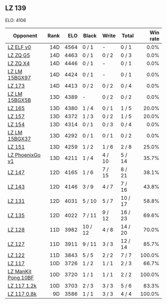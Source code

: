 ## LZ 139 ##

ELO: 4106

Opponent | Rank | ELO | Black | Write | Total | Win rate
---------|-----:|----:|-------|-------|-------|-------:
[LZ ELF v0](LZ%20ELF%20v0.md) | 14D | 4564 | 0 / 1 | - | 0 / 1 | 0.0%
[LZ ZQ G5](LZ%20ZQ%20G5.md) | 14D | 4463 | 0 / 1 | 0 / 2 | 0 / 3 | 0.0%
[LZ ZQ X4](LZ%20ZQ%20X4.md) | 14D | 4446 | 0 / 1 | - | 0 / 1 | 0.0%
[LZ LM 15BGX97](LZ%20LM%2015BGX97.md) | 14D | 4424 | 0 / 1 | - | 0 / 1 | 0.0%
[LZ 173](LZ%20173.md) | 14D | 4413 | 0 / 2 | 0 / 2 | 0 / 4 | 0.0%
[LZ LM 15BGX5B](LZ%20LM%2015BGX5B.md) | 13D | 4389 | - | 0 / 2 | 0 / 2 | 0.0%
[LZ 165](LZ%20165.md) | 13D | 4380 | 1 / 4 | 0 / 1 | 1 / 5 | 20.0%
[LZ 157](LZ%20157.md) | 13D | 4372 | 1 / 3 | 0 / 2 | 1 / 5 | 20.0%
[LZ 154](LZ%20154.md) | 13D | 4314 | 0 / 1 | 0 / 3 | 0 / 4 | 0.0%
[LZ LM 15BGX37](LZ%20LM%2015BGX37.md) | 13D | 4292 | 0 / 1 | 0 / 1 | 0 / 2 | 0.0%
[LZ 151](LZ%20151.md) | 13D | 4259 | 1 / 2 | 1 / 6 | 2 / 8 | 25.0%
[LZ PhoenixGo v1](LZ%20PhoenixGo%20v1.md) | 13D | 4211 | 1 / 4 | 4 / 10 | 5 / 14 | 35.7%
[LZ 147](LZ%20147.md) | 12D | 4165 | 1 / 6 | 7 / 15 | 8 / 21 | 38.1%
[LZ 143](LZ%20143.md) | 12D | 4146 | 3 / 9 | 4 / 7 | 7 / 16 | 43.8%
[LZ 131](LZ%20131.md) | 12D | 4031 | 5 / 10 | 5 / 7 | 10 / 17 | 58.8%
[LZ 135](LZ%20135.md) | 12D | 4022 | 7 / 11 | 9 / 12 | 16 / 23 | 69.6%
[LZ 128](LZ%20128.md) | 11D | 3982 | 10 / 12 | 4 / 8 | 14 / 20 | 70.0%
[LZ 127](LZ%20127.md) | 11D | 3911 | 9 / 11 | 3 / 3 | 12 / 14 | 85.7%
[LZ 122](LZ%20122.md) | 11D | 3843 | 5 / 5 | 2 / 2 | 7 / 7 | 100.0%
[LZ 117](LZ%20117.md) | 10D | 3726 | 1 / 2 | 1 / 1 | 2 / 3 | 66.7%
[LZ ManKit Pong 10BF](LZ%20ManKit%20Pong%2010BF.md) | 10D | 3720 | 1 / 1 | 1 / 1 | 2 / 2 | 100.0%
[LZ 117 1.2k](LZ%20117%201.2k.md) | 10D | 3703 | 2 / 3 | 3 / 3 | 5 / 6 | 83.3%
[LZ 117 0.8k](LZ%20117%200.8k.md) | 9D | 3586 | 1 / 1 | 3 / 3 | 4 / 4 | 100.0%
